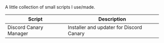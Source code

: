 A little collection of small scripts I use/made.

Script | Description
---|---
Discord Canary Manager | Installer and updater for Discord Canary
